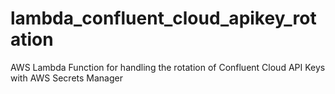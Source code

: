 # lambda_confluent_cloud_apikey_rotation
AWS Lambda Function for handling the rotation of Confluent Cloud API Keys with AWS Secrets Manager
